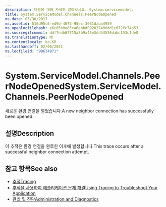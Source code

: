 ```yaml
---
description: 다음에 대해 자세히 알아보세요. System.servicemodel.
title: System.ServiceModel.Channels.PeerNodeOpened
ms.date: 03/30/2017
ms.assetid: 516d95c6-ed9d-4673-95ec-3661daba4959
ms.openlocfilehash: e6c05b0e83ca6ebbd092037490dd1c672fc74b53
ms.sourcegitcommit: ddf7edb67715a5b9a45e3dd44536dabc153c1de0
ms.translationtype: MT
ms.contentlocale: ko-KR
ms.lasthandoff: 02/06/2021
ms.locfileid: "99634871"
---
```

# <a name="systemservicemodelchannelspeernodeopened"></a><span data-ttu-id="069bb-103">System.ServiceModel.Channels.PeerNodeOpened</span><span class="sxs-lookup"><span data-stu-id="069bb-103">System.ServiceModel.Channels.PeerNodeOpened</span></span>

<span data-ttu-id="069bb-104">새로운 환경 연결을 열었습니다.</span><span class="sxs-lookup"><span data-stu-id="069bb-104">A new neighbor connection has successfully been opened.</span></span>  
  
## <a name="description"></a><span data-ttu-id="069bb-105">설명</span><span class="sxs-lookup"><span data-stu-id="069bb-105">Description</span></span>  

 <span data-ttu-id="069bb-106">이 추적은 환경 연결을 완료한 이후에 발생합니다.</span><span class="sxs-lookup"><span data-stu-id="069bb-106">This trace occurs after a successful neighbor connection attempt.</span></span>  
  
## <a name="see-also"></a><span data-ttu-id="069bb-107">참고 항목</span><span class="sxs-lookup"><span data-stu-id="069bb-107">See also</span></span>

- [<span data-ttu-id="069bb-108">추적</span><span class="sxs-lookup"><span data-stu-id="069bb-108">Tracing</span></span>](index.md)
- [<span data-ttu-id="069bb-109">추적을 사용하여 애플리케이션 문제 해결</span><span class="sxs-lookup"><span data-stu-id="069bb-109">Using Tracing to Troubleshoot Your Application</span></span>](using-tracing-to-troubleshoot-your-application.md)
- [<span data-ttu-id="069bb-110">관리 및 진단</span><span class="sxs-lookup"><span data-stu-id="069bb-110">Administration and Diagnostics</span></span>](../index.md)
